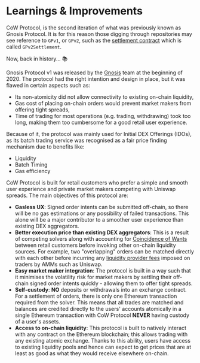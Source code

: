 # Learnings & Improvements

CoW Protocol, is the second iteration of what was previously known as Gnosis Protocol. It is for this reason those digging through repositories may see reference to `GPv1`, or `GPv2`, such as the [settlement contract](../smart-contracts/settlement-contract/introduction) which is called `GPv2Settlement`.

Now, back in history... 📚

Gnosis Protocol v1 was released by the [Gnosis](https://gnosischain.com) team at the beginning of 2020. The protocol had the right intention and design in place, but it was flawed in certain aspects such as:

* Its non-atomicity did not allow connectivity to existing on-chain liquidity,
* Gas cost of placing on-chain orders would prevent market makers from offering tight spreads,
* Time of trading for most operations (e.g. trading, withdrawing) took too long, making them too cumbersome for a good retail user experience.

Because of it, the protocol was mainly used for Initial DEX Offerings (IDOs), as its batch trading service was recognised as a fair price finding mechanism due to benefits like:

* Liquidity
* Batch Timing
* Gas efficiency

CoW Protocol is built for retail customers who prefer a simple and smooth user experience and private market makers competing with Uniswap spreads. The main objectives of this protocol are:

* **Gasless UX**: Signed order intents can be submitted off-chain, so there will be no gas estimations or any possibility of failed transactions. This alone will be a major contributor to a smoother user experience than existing DEX aggregators.
* **Better execution price than existing DEX aggregators**: This is a result of competing solvers along with accounting for [Coincidence of Wants](https://en.wikipedia.org/wiki/Coincidence_of_wants) between retail customers before invoking other on-chain liquidity sources. For example, two "overlapping" orders can be matched directly with each other before incurring any [liquidity provider fees](definitions) imposed on traders by AMMs such as Uniswap.
* **Easy market maker integration**: The protocol is built in a way such that it minimises the volatility risk for market makers by settling their off-chain signed order intents quickly - allowing them to offer tight spreads.
* **Self-custody**: **NO** deposits or withdrawals into an exchange contract. For a settlement of orders, there is only one Ethereum transaction required from the solver. This means that all trades are matched and balances are credited directly to the users' accounts atomically in a single Ethereum transaction with CoW Protocol **NEVER** having custody of a user's assets.
* **Access to on-chain liquidity**: This protocol is built to natively interact with any contract on the Ethereum blockchain; this allows trading with any existing atomic exchange. Thanks to this ability, users have access to existing liquidity pools and hence can expect to get prices that are at least as good as what they would receive elsewhere on-chain.
